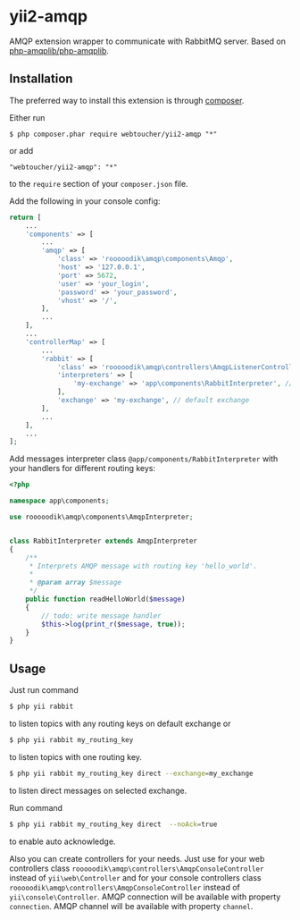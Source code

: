 yii2-amqp
=========

AMQP extension wrapper to communicate with RabbitMQ server. Based on [php-amqplib/php-amqplib](https://github.com/php-amqplib/php-amqplib).

## Installation

The preferred way to install this extension is through [composer](http://getcomposer.org/download/).

Either run

```
$ php composer.phar require webtoucher/yii2-amqp "*"
```

or add

```
"webtoucher/yii2-amqp": "*"
```

to the ```require``` section of your `composer.json` file.

Add the following in your console config:

```php
return [
    ...
    'components' => [
        ...
        'amqp' => [
            'class' => 'rooooodik\amqp\components\Amqp',
            'host' => '127.0.0.1',
            'port' => 5672,
            'user' => 'your_login',
            'password' => 'your_password',
            'vhost' => '/',
        ],
        ...
    ],
    ...
    'controllerMap' => [
        ...
        'rabbit' => [
            'class' => 'rooooodik\amqp\controllers\AmqpListenerController',
            'interpreters' => [
                'my-exchange' => 'app\components\RabbitInterpreter', // interpreters for each exchange
            ],
            'exchange' => 'my-exchange', // default exchange
        ],
        ...
    ],
    ...
];
```

Add messages interpreter class `@app/components/RabbitInterpreter` with your handlers for different routing keys:

```php
<?php

namespace app\components;

use rooooodik\amqp\components\AmqpInterpreter;


class RabbitInterpreter extends AmqpInterpreter
{
    /**
     * Interprets AMQP message with routing key 'hello_world'.
     *
     * @param array $message
     */
    public function readHelloWorld($message)
    {
        // todo: write message handler
        $this->log(print_r($message, true));
    }
}
```

## Usage

Just run command

```bash
$ php yii rabbit
```

to listen topics with any routing keys on default exchange or

```bash
$ php yii rabbit my_routing_key
```

to listen topics with one routing key.


```bash
$ php yii rabbit my_routing_key direct --exchange=my_exchange
```

to listen direct messages on selected exchange.

Run command

```bash
$ php yii rabbit my_routing_key direct  --noAck=true
```

to enable auto acknowledge.


Also you can create controllers for your needs. Just use for your web controllers class
`rooooodik\amqp\controllers\AmqpConsoleController` instead of `yii\web\Controller` and for your console controllers
class `rooooodik\amqp\controllers\AmqpConsoleController` instead of `yii\console\Controller`. AMQP connection will be
available with property `connection`. AMQP channel will be available with property `channel`.
